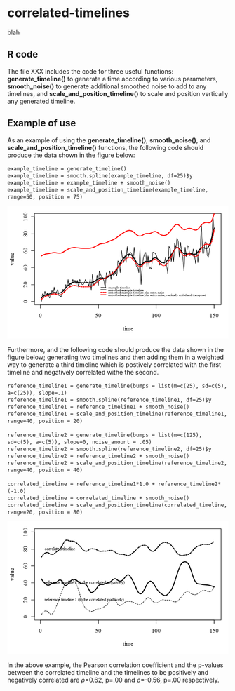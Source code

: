 # correlated-timelines
blah

## R code

The file XXX includes the code for three useful functions: **generate_timeline()** to generate a time according to various parameters, **smooth_noise()** to generate additional smoothed noise to add to any timelines, and **scale_and_position_timeline()** to scale and position vertically any generated timeline.

## Example of use

As an example of using the **generate_timeline()**, **smooth_noise()**, and **scale_and_position_timeline()** functions, the following code should produce the data shown in the figure below:

    example_timeline = generate_timeline()
    example_timeline = smooth.spline(example_timeline, df=25)$y
    example_timeline = example_timeline + smooth_noise()
    example_timeline = scale_and_position_timeline(example_timeline, range=50, position = 75)

![fig1](/github_code_and_examples1.png)

Furthermore, and the following code should produce the data shown in the figure below; generating two timelines and then adding them in a weighted way to generate a third timeline which is postively correlated with the first timeline and negatively correlated withe the second. 

    reference_timeline1 = generate_timeline(bumps = list(m=c(25), sd=c(5), a=c(25)), slope=.1)
    reference_timeline1 = smooth.spline(reference_timeline1, df=25)$y
    reference_timeline1 = reference_timeline1 + smooth_noise()
    reference_timeline1 = scale_and_position_timeline(reference_timeline1, range=40, position = 20)

    reference_timeline2 = generate_timeline(bumps = list(m=c(125), sd=c(5), a=c(5)), slope=0, noise_amount = .05)
    reference_timeline2 = smooth.spline(reference_timeline2, df=25)$y
    reference_timeline2 = reference_timeline2 + smooth_noise()
    reference_timeline2 = scale_and_position_timeline(reference_timeline2, range=40, position = 40)

    correlated_timeline = reference_timeline1*1.0 + reference_timeline2*(-1.0)
    correlated_timeline = correlated_timeline + smooth_noise()
    correlated_timeline = scale_and_position_timeline(correlated_timeline, range=20, position = 80)

![fig1](/github_code_and_examples2.png)

In the above example, the Pearson correlation coefficient and the p-values between the correlated timeline and the timelines to be positively and negatively correlated are $\rho$=0.62, p=.00 and $\rho$=-0.56, p=.00 respectively. 

